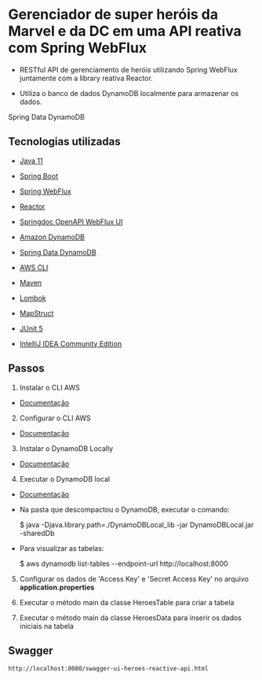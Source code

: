 # Gerenciador de super heróis da Marvel e da DC em uma API reativa com Spring WebFlux


  - RESTful API de gerenciamento de heróis utilizando Spring WebFlux juntamente com a library reativa Reactor.
 
  - Utiliza o banco de dados DynamoDB localmente para armazenar os dados.


Spring Data DynamoDB

## Tecnologias utilizadas

  - [Java 11](https://www.oracle.com/java/)

  - [Spring Boot](https://spring.io/projects/spring-boot)
  
  - [Spring WebFlux](https://docs.spring.io/spring/docs/current/spring-framework-reference/web-reactive.html)
  
  - [Reactor](https://projectreactor.io/docs/core/release/reference/)
  
  - [Springdoc OpenAPI WebFlux UI](https://springdoc.org/)
  
  - [Amazon DynamoDB](https://aws.amazon.com/pt/dynamodb/)
  
  - [Spring Data DynamoDB](https://github.com/derjust/spring-data-dynamodb)
  
  - [AWS CLI](https://aws.amazon.com/pt/cli/)

  - [Maven](http://maven.apache.org/)

  - [Lombok](https://projectlombok.org)
  
  - [MapStruct](https://mapstruct.org/)

  - [JUnit 5](https://junit.org/junit5/)

  - [IntelliJ IDEA Community Edition](https://www.jetbrains.com/pt-br/idea/)  
  
## Passos

1. Instalar o CLI AWS 
  - [Documentação](https://docs.aws.amazon.com/pt_br/cli/latest/userguide/install-cliv2-linux.html)

2. Configurar o CLI AWS
  - [Documentação](https://docs.aws.amazon.com/pt_br/cli/latest/userguide/cli-configure-quickstart.html)

3. Instalar o DynamoDB Locally
  - [Documentação](https://docs.aws.amazon.com/pt_br/amazondynamodb/latest/developerguide/DynamoDBLocal.DownloadingAndRunning.html)
  
4. Executar o DynamoDB local 
  - [Documentação](https://docs.aws.amazon.com/pt_br/amazondynamodb/latest/developerguide/DynamoDBLocal.DownloadingAndRunning.html)

  - Na pasta que descompactou o DynamoDB, executar o comando:
    
    $ java -Djava.library.path=./DynamoDBLocal_lib -jar DynamoDBLocal.jar -sharedDb
    
  - Para visualizar as tabelas:
  
    $ aws dynamodb list-tables --endpoint-url http://localhost:8000

5. Configurar os dados de 'Access Key' e 'Secret Access Key' no arquivo **application.properties**  

6. Executar o método main da classe HeroesTable para criar a tabela

7. Executar o método main da classe HeroesData para inserir os dados iniciais na tabela  


## Swagger 

    http://localhost:8080/swagger-ui-heroes-reactive-api.html